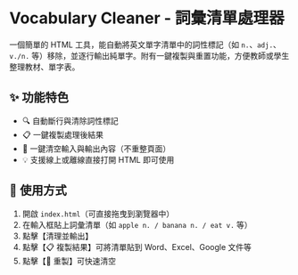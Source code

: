 # Vocabulary Cleaner - 詞彙清單處理器

一個簡單的 HTML 工具，能自動將英文單字清單中的詞性標記（如 `n.`、`adj.`、`v./n.` 等）移除，並逐行輸出純單字。附有一鍵複製與重置功能，方便教師或學生整理教材、單字表。

## ✨ 功能特色

- 🔍 自動斷行與清除詞性標記
- 📋 一鍵複製處理後結果
- 🔄 一鍵清空輸入與輸出內容（不重整頁面）
- 💡 支援線上或離線直接打開 HTML 即可使用

## 🔧 使用方式

1. 開啟 `index.html`（可直接拖曳到瀏覽器中）
2. 在輸入框貼上詞彙清單（如 `apple n. / banana n. / eat v.` 等）
3. 點擊【清理並輸出】
4. 點擊【📋 複製結果】可將清單貼到 Word、Excel、Google 文件等
5. 點擊【🔄 重製】可快速清空

